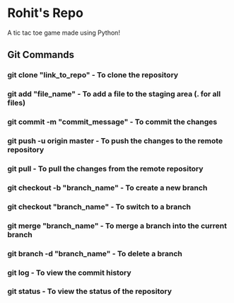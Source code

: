 # Rohit's Repo

A tic tac toe game made using Python!

## Git Commands
### git clone "link_to_repo" - To clone the repository
### git add "file_name" - To add a file to the staging area (. for all files)
### git commit -m "commit_message" - To commit the changes
### git push -u origin master - To push the changes to the remote repository
### git pull - To pull the changes from the remote repository
### git checkout -b "branch_name" - To create a new branch
### git checkout "branch_name" - To switch to a branch
### git merge "branch_name" - To merge a branch into the current branch
### git branch -d "branch_name" - To delete a branch
### git log - To view the commit history
### git status - To view the status of the repository

